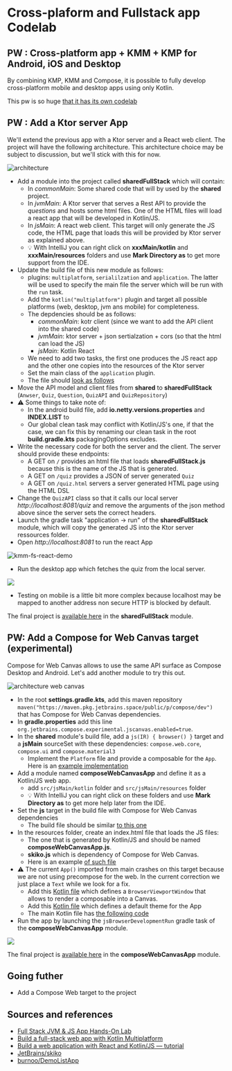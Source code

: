 # Cross-plaform and Fullstack app Codelab

## PW : Cross-platform app + KMM + KMP for Android, iOS and Desktop

By combining KMP, KMM and Compose, it is possible to fully develop cross-platform mobile and desktop apps using only Kotlin.

This pw is so huge [that it has its own codelab](https://worldline.github.io/learning-kotlin-multiplatform/)

## PW : Add a Ktor server App

We'll extend the previous app with a Ktor server and a React web client.
The project will have the following architecture.
This architecture choice may be subject to discussion, but we'll stick with this for now.

![architecture](../../assets/fs-kmp-architecture.drawio.svg)

- Add a module into the project called **sharedFullStack** which will contain:
  - In _commonMain_: Some shared code that will by used by the **shared** project.
  - In _jvmMain_: A Ktor server that serves a Rest API to provide the _questions_ and hosts some html files. One of the HTML files will load a react app that will be developed in Kotlin/JS.
  - In _jsMain_: A react web client. This target will only generate the JS code, the HTML page that loads this will be provided by Ktor server as explained above.
  - 💡 With IntelliJ you can right click on **xxxMain/kotlin** and **xxxMain/resources** folders and use **Mark Directory as** to get more support from the IDE.
- Update the build file of this new module as follows:
  - plugins: `multiplatform`, `serialilzation` and `application`. The latter will be used to specify the main file the server which will be run with the `run` task.
  - Add the `kotlin("multiplatform")` plugin and target all possible platforms (web, desktop, jvm ans mobile) for completeness.
  - The depdencies should be as follows:
    - _commonMain_: kotr client (since we want to add the API client into the shared code)
    - _jvmMain_: ktor server + json sertialzation + cors (so that the html can load the JS)
    - _jsMain_: Kotlin React
  - We need to add two tasks, the first one produces the JS react app and the other one copies into the resources of the Ktor server
  - Set the main class of the `application` plugin.
  - The file should [look as follows](https://github.com/worldline/learning-kotlin/blob/main/material/kmm-fullstack-demo/sharedFullStack/build.gradle.kts)
- Move the API model and client files from **shared** to **sharedFullStack** (`Anwser`, `Quiz`, `Question`, `QuizAPI` and `QuizRepository`)
- ⚠️ Some things to take note of:
  - In the android build file, add **io.netty.versions.properties** and **INDEX.LIST** to
  - Our global clean task may conflict with Kotlin/JS's one, if that the case, we can fix this by renaming our clean task in the root **build.gradle.kts**
    packagingOptions excludes.
- Write the necessary code for both the server and the client. The server should provide these endpoints:
  - A GET on `/` provides an html file that loads **sharedFullStack.js** because this is the name of the JS that is generated.
  - A GET on `/quiz` provides a JSON of server generated `Quiz`
  - A GET on `/quiz.html` servers a server generated HTML page using the HTML DSL
- Change the `QuizAPI` class so that it calls our local server _http://localhost:8081/quiz_ and remove the arguments of the json method above since the server sets the correct headers.
- Launch the gradle task "application -> run" of the **sharedFullStack** module, which will copy the generated JS into the Ktor server ressources folder.
- Open _http://localhost:8081_ to run the react App

![kmm-fs-react-demo](../../assets/kmm-fs-react-demo.png)

- Run the desktop app which fetches the quiz from the local server.

![](../../assets/kmp-fs-desktop-local-ktor.png)

- Testing on mobile is a little bit more complex because localhost may be mapped to another address non secure HTTP is blocked by default.

The final project is [available here](https://github.com/worldline/learning-kotlin/tree/main/material/kmm-fullstack-demo) in the **sharedFullStack** module.

## PW: Add a Compose for Web Canvas target (experimental)

Compose for Web Canvas allows to use the same API surface as Compose Desktop and Android.
Let's add another module to try this out.

![architecture web canvas](../../assets/fs-kmp-webcanvas-architecture.drawio.svg)

- In the root **settings.gradle.kts**, add this maven repository `maven("https://maven.pkg.jetbrains.space/public/p/compose/dev")` that has Compose for Web Canvas dependencies.
- In **gradle.properties** add this line `org.jetbrains.compose.experimental.jscanvas.enabled=true`.
- In the **shared** module's build file, add a `js(IR) { browser() }` target and a **jsMain** sourceSet with these dependencies: `compose.web.core`, `compose.ui` and `compose.material3`
  - Implement the `Platform` file and provide a composable for the `App`. Here is an [example implementation](https://github.com/worldline/learning-kotlin/tree/main/material/kmm-fullstack-demo/shared/src/jsMain/kotlin/com/devoxxfr2023/km)
- Add a module named **composeWebCanvasApp** and define it as a Kotlin/JS web app.
  - add `src/jsMain/kotlin` folder and `src/jsMain/resources` folder
  - 💡 With IntelliJ you can right click on these folders and use **Mark Directory as** to get more help later from the IDE.
- Set the **js** target in the build file with Compose for Web Canvas dependencies
  - The build file should be similar [to this one](https://github.com/worldline/learning-kotlin/blob/main/material/kmm-fullstack-demo/composeWebCanvasApp/build.gradle.kts)
- In the resources folder, create an index.html file that loads the JS files:
  - The one that is generated by Kotlin/JS and should be named **composeWebCanvasApp.js**.
  - **skiko.js** which is dependency of Compose for Web Canvas.
  - Here is an example [of such file](https://github.com/worldline/learning-kotlin/blob/main/material/kmm-fullstack-demo/composeWebCanvasApp/src/jsMain/resources/index.html)
- ⚠️ The current `App()` imported from main crashes on this target because we are not using precompose for the web. In the current correction we just place a `Text` while we look for a fix.
  - Add this [Kotlin file](https://github.com/worldline/learning-kotlin/blob/main/material/kmm-fullstack-demo/composeWebCanvasApp/src/jsMain/kotlin/tech/worldline/demo/BrowserViewportWindow.kt) which defines a `BrowserViewportWindow` that allows to render a composable into a Canvas.
  - Add this [Kotlin file](https://github.com/worldline/learning-kotlin/blob/main/material/kmm-fullstack-demo/composeWebCanvasApp/src/jsMain/kotlin/tech/worldline/demo/AppTheme.kt) which defines a default theme for the App
  - The main Kotlin file has [the following code](https://github.com/worldline/learning-kotlin/blob/main/material/kmm-fullstack-demo/composeWebCanvasApp/src/jsMain/kotlin/tech/worldline/demo/MainWeb.kt)
- Run the app by launching the `jsBrowserDevelopmentRun` gradle task of the **composeWebCanvasApp** module.

![](../../assets/compose-web-demo.png)

The final project is [available here](https://github.com/worldline/learning-kotlin/tree/main/material/kmm-fullstack-demo) in the **composeWebCanvasApp** module.

## Going futher

- Add a Compose Web target to the project

## Sources and references

- [Full Stack JVM & JS App Hands-On Lab](https://github.com/kotlin-hands-on/jvm-js-fullstack)
- [Build a full-stack web app with Kotlin Multiplatform](https://kotlinlang.org/docs/multiplatform-full-stack-app.html)
- [Build a web application with React and Kotlin/JS — tutorial](https://kotlinlang.org/docs/js-react.htm)
- [JetBrains/skiko](https://github.com/JetBrains/skiko)
- [burnoo/DemoListApp](https://github.com/burnoo/DemoListApp)
